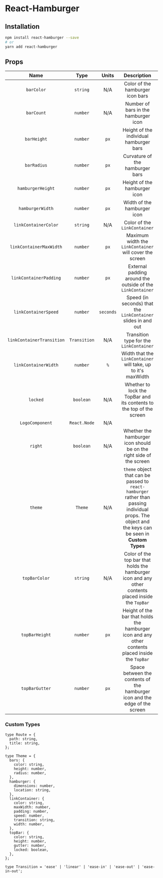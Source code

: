 # React-Hamburger

## Installation

```bash
npm install react-hamburger --save
# or
yarn add react-hamburger
```

## Props

| Name | Type | Units | Description | Default | `theme` key |
| :---: | :---: | :---: | :---: | :---: | :---: |
| `barColor` | `string` | N/A | Color of the hamburger icon bars | `#FFFFFF` | `bars.color` |
| `barCount` | `number` | N/A | Number of bars in the hamburger icon | `3` | N/A |
| `barHeight` | `number` | `px` | Height of the individual hamburger bars | `5` | `bars.height` |
| `barRadius` | `number` | `px` | Curvature of the hamburger bars | `5` | `bars.radius` |
| `hamburgerHeight` | `number` | `px` | Height of the hamburger icon | `40` | `hamburger.dimensions` |
| `hamburgerWidth` | `number` | `px` | Width of the hamburger icon | `40` | `hamburger.dimensions` |
| `linkContainerColor` | `string` | N/A | Color of the `LinkContainer` | `#123456` | `linkContainer.color` |
| `linkContainerMaxWidth` | `number` | `px` | Maximum width the `LinkContainer` will cover the screen | `300` | `linkContainer.maxWidth` |
| `linkContainerPadding` | `number` | `px` | External padding around the outside of the `LinkContainer` | `10` | `linkContainer.padding` |
| `linkContainerSpeed` | `number` | `seconds` | Speed (in seconds) that the `LinkContainer` slides in and out | `0.5` | `linkContainer.speed` |
| `linkContainerTransition` | `Transition` | N/A |  Transition type for the `LinkContainer` | `ease` | `linkContainer.transition` |
| `linkContainerWidth` | `number` | `%` | Width that the `LinkContainer` will take, up to it's maxWidth | `75` | `linkContainer.width` |
| `locked` | `boolean` | N/A | Whether to lock the TopBar and its contents to the top of the screen | `false` | `topBar.locked` |
| `LogoComponent` | `React.Node` | N/A | | `null` | N/A |
| `right` | `boolean` | N/A | Whether the hamburger icon should be on the right side of the screen | `false` | `hamburger.location` |
| `theme` | `Theme` | N/A | `theme` object that can be passed to `react-hamburger` rather than passing individual props. The object and the keys can be seen in __Custom Types__ | See default theme | N/A |
| `topBarColor` | `string` | N/A | Color of the top bar that holds the hamburger icon and any other contents placed inside the `TopBar` | `#111111` | `topBar.color` |
| `topBarHeight` | `number` | `px` | Height of the bar that holds the hamburger icon and any other contents placed inside the `TopBar` | `60` | `topBar.height` |
| `topBarGutter` | `number` |`px` | Space between the contents of the hamburger icon and the edge of the screen | `10` |`topBar.gutter` |

### Custom Types

```flow
type Route = {
  path: string,
  title: string,
};
```

```flow
type Theme = {
  bars: {
    color: string,
    height: number,
    radius: number,
  },
  hamburger: {
    dimensions: number,
    location: string,
  },
  linkContainer: {
    color: string,
    maxWidth: number,
    padding: number,
    speed: number,
    transition: string,
    width: number,
  },
  topBar: {
    color: string,
    height: number,
    gutter: number,
    locked: boolean,
  },
};
```

```flow
type Transition = 'ease' | 'linear' | 'ease-in' | 'ease-out' | 'ease-in-out';
```
